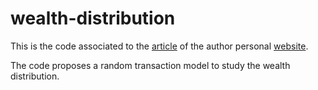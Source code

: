 # wealth-distribution

This is the code associated to the [article](https://manuneuro.github.io/EmmanuelCalvet//finance/2021/11/17/wealth-distribution-p1.html) of the author personal [website](https://manuneuro.github.io/EmmanuelCalvet/).

The code proposes a random transaction model to study the wealth distribution.
